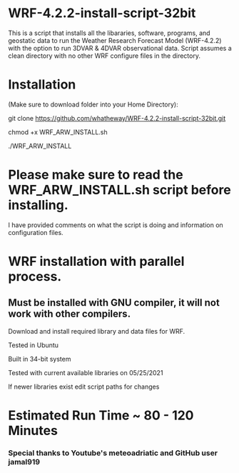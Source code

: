 # WRF-4.2.2-install-script-32bit

This is a script that installs all the libararies, software, programs, and geostatic data to run the Weather Research Forecast Model (WRF-4.2.2) with the option to run 3DVAR & 4DVAR observational data. Script assumes a clean directory with no other WRF configure files in the directory.

# Installation

(Make sure to download folder into your Home Directory):

git clone https://github.com/whatheway/WRF-4.2.2-install-script-32bit.git

chmod +x WRF_ARW_INSTALL.sh

./WRF_ARW_INSTALL
# Please make sure to read the WRF_ARW_INSTALL.sh script before installing.

I have provided comments on what the script is doing and information on configuration files.

# WRF installation with parallel process.
## Must be installed with GNU compiler, it will not work with other compilers.

Download and install required library and data files for WRF.

Tested in Ubuntu

Built in 34-bit system

Tested with current available libraries on 05/25/2021

If newer libraries exist edit script paths for changes

# Estimated Run Time ~ 80 - 120 Minutes
### Special thanks to Youtube's meteoadriatic and GitHub user jamal919
